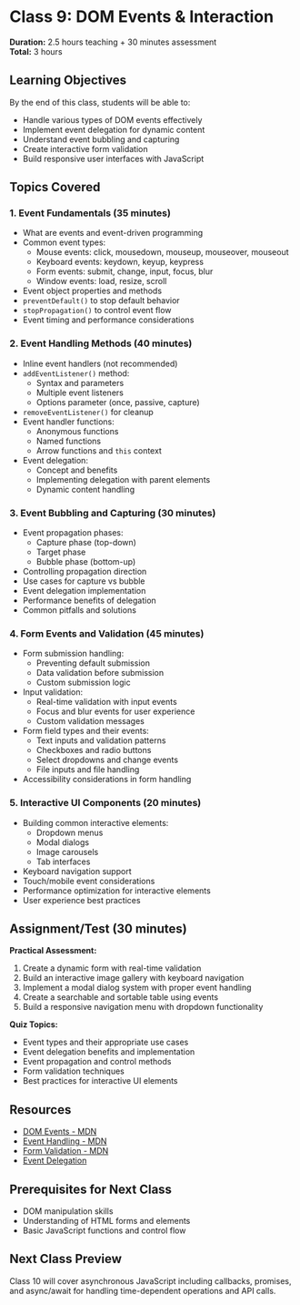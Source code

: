 # Class 9: DOM Events & Interaction

**Duration:** 2.5 hours teaching + 30 minutes assessment  
**Total:** 3 hours

## Learning Objectives
By the end of this class, students will be able to:
- Handle various types of DOM events effectively
- Implement event delegation for dynamic content
- Understand event bubbling and capturing
- Create interactive form validation
- Build responsive user interfaces with JavaScript

## Topics Covered

### 1. Event Fundamentals (35 minutes)
- What are events and event-driven programming
- Common event types:
  - Mouse events: click, mousedown, mouseup, mouseover, mouseout
  - Keyboard events: keydown, keyup, keypress
  - Form events: submit, change, input, focus, blur
  - Window events: load, resize, scroll
- Event object properties and methods
- `preventDefault()` to stop default behavior
- `stopPropagation()` to control event flow
- Event timing and performance considerations

### 2. Event Handling Methods (40 minutes)
- Inline event handlers (not recommended)
- `addEventListener()` method:
  - Syntax and parameters
  - Multiple event listeners
  - Options parameter (once, passive, capture)
- `removeEventListener()` for cleanup
- Event handler functions:
  - Anonymous functions
  - Named functions
  - Arrow functions and `this` context
- Event delegation:
  - Concept and benefits
  - Implementing delegation with parent elements
  - Dynamic content handling

### 3. Event Bubbling and Capturing (30 minutes)
- Event propagation phases:
  - Capture phase (top-down)
  - Target phase
  - Bubble phase (bottom-up)
- Controlling propagation direction
- Use cases for capture vs bubble
- Event delegation implementation
- Performance benefits of delegation
- Common pitfalls and solutions

### 4. Form Events and Validation (45 minutes)
- Form submission handling:
  - Preventing default submission
  - Data validation before submission
  - Custom submission logic
- Input validation:
  - Real-time validation with input events
  - Focus and blur events for user experience
  - Custom validation messages
- Form field types and their events:
  - Text inputs and validation patterns
  - Checkboxes and radio buttons
  - Select dropdowns and change events
  - File inputs and file handling
- Accessibility considerations in form handling

### 5. Interactive UI Components (20 minutes)
- Building common interactive elements:
  - Dropdown menus
  - Modal dialogs
  - Image carousels
  - Tab interfaces
- Keyboard navigation support
- Touch/mobile event considerations
- Performance optimization for interactive elements
- User experience best practices

## Assignment/Test (30 minutes)
**Practical Assessment:**
1. Create a dynamic form with real-time validation
2. Build an interactive image gallery with keyboard navigation
3. Implement a modal dialog system with proper event handling
4. Create a searchable and sortable table using events
5. Build a responsive navigation menu with dropdown functionality

**Quiz Topics:**
- Event types and their appropriate use cases
- Event delegation benefits and implementation
- Event propagation and control methods
- Form validation techniques
- Best practices for interactive UI elements

## Resources
- [DOM Events - MDN](https://developer.mozilla.org/en-US/docs/Web/API/Event)
- [Event Handling - MDN](https://developer.mozilla.org/en-US/docs/Web/Guide/Events)
- [Form Validation - MDN](https://developer.mozilla.org/en-US/docs/Learn/Forms/Form_validation)
- [Event Delegation](https://javascript.info/event-delegation)

## Prerequisites for Next Class
- DOM manipulation skills
- Understanding of HTML forms and elements
- Basic JavaScript functions and control flow

## Next Class Preview
Class 10 will cover asynchronous JavaScript including callbacks, promises, and async/await for handling time-dependent operations and API calls.